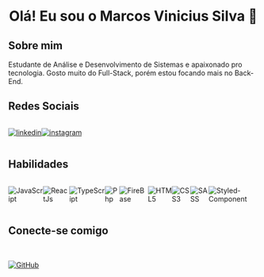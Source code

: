 <h1 align="center">Olá! Eu sou o Marcos Vinicius Silva 👋</h1>

 <h2>Sobre mim</h2> 
Estudante de Análise e Desenvolvimento de Sistemas e apaixonado pro tecnologia. Gosto muito do Full-Stack, porém estou focando mais no Back-End.

<h2>Redes Sociais</h2>

<div style="display: flex">
<br>

[![linkedin](https://img.shields.io/badge/linkedin-000?style=for-the-badge&logo=linkedin&logoColor=blue)](https://www.linkedin.com/in/marcos-vinicius-silva-oliveira/)

[![instagram](https://img.shields.io/badge/instagram-000?style=for-the-badge&logo=instagram&logoColor=blue)](https://twitter.com/)

</div>

<h2>Habilidades</h2>

<div style="display: flex">
<br>

![JavaScript](https://img.shields.io/badge/JavaScript-000?style=for-the-badge&logo=javascript&logoColor=yellow)

![ReactJs](https://img.shields.io/badge/React-000?style=for-the-badge&logo=react&logoColor=blue)

![TypeScript](https://img.shields.io/badge/TypeScript-000?style=for-the-badge&logo=typescript&logoColor=blue)

![Php](https://img.shields.io/badge/Php-000?style=for-the-badge&logo=php&logoColor=blue)

![FireBase](https://img.shields.io/badge/firebase-000?style=for-the-badge&logo=firebase&logoColor=yellow)

![HTML5](https://img.shields.io/badge/HTML5-000?style=for-the-badge&logo=html5)

![CSS3](https://img.shields.io/badge/CSS3-000?style=for-the-badge&logo=css3&logoColor=blue)

![SASS](https://img.shields.io/badge/SASS-000?style=for-the-badge&logo=sass)

![Styled-Component](https://img.shields.io/badge/StyledComponent-000?style=for-the-badge&logo=styledComponents)

</div>

<h2>Conecte-se comigo</h2>
<br>

[![GitHub](https://img.shields.io/badge/GitHub-000?style=for-the-badge&logo=github&logoColor=white)](https://github.com/Mvinicius21rj)
